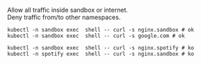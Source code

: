 Allow all traffic inside sandbox or internet.    
Deny traffic from/to other namespaces.

    kubectl -n sandbox exec  shell -- curl -s nginx.sandbox # ok
    kubectl -n sandbox exec  shell -- curl -s google.com # ok
    
    kubectl -n sandbox exec  shell -- curl -s nginx.spotify # ko
    kubectl -n spotify exec  shell -- curl -s nginx.sandbox # ko
